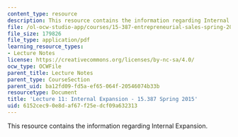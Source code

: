```yaml
---
content_type: resource
description: This resource contains the information regarding Internal Expansion.
file: /ol-ocw-studio-app/courses/15-387-entrepreneurial-sales-spring-2015/6152cec90e8daf67f25edcf09a632313_MIT15_387S15_Lecture11.pdf
file_size: 179826
file_type: application/pdf
learning_resource_types:
- Lecture Notes
license: https://creativecommons.org/licenses/by-nc-sa/4.0/
ocw_type: OCWFile
parent_title: Lecture Notes
parent_type: CourseSection
parent_uid: ba12fd09-fd5a-ef65-064f-20546074b33b
resourcetype: Document
title: 'Lecture 11: Internal Expansion - 15.387 Spring 2015'
uid: 6152cec9-0e8d-af67-f25e-dcf09a632313
---
```

This resource contains the information regarding Internal Expansion.